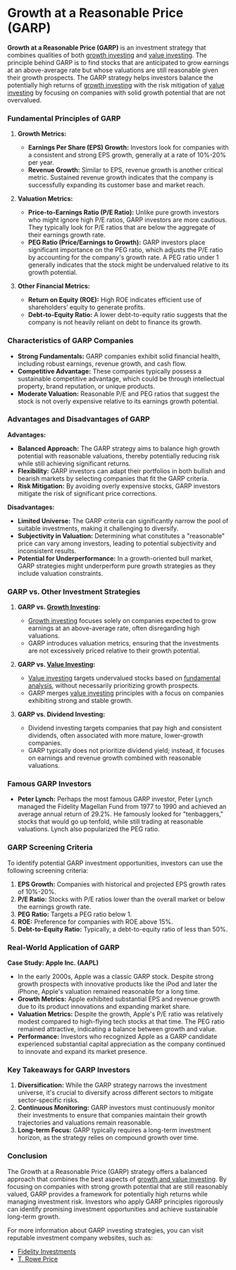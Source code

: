 # Growth at a Reasonable Price (GARP)

**Growth at a Reasonable Price (GARP)** is an investment strategy that combines qualities of both [growth investing](../g/growth_investing.md) and [value investing](../v/value_investing.md). The principle behind GARP is to find stocks that are anticipated to grow earnings at an above-average rate but whose valuations are still reasonable given their growth prospects. The GARP strategy helps investors balance the potentially high returns of [growth investing](../g/growth_investing.md) with the risk mitigation of [value investing](../v/value_investing.md) by focusing on companies with solid growth potential that are not overvalued.

### Fundamental Principles of GARP

1. **Growth Metrics:**
   - **Earnings Per Share (EPS) Growth:** Investors look for companies with a consistent and strong EPS growth, generally at a rate of 10%-20% per year.
   - **Revenue Growth:** Similar to EPS, revenue growth is another critical metric. Sustained revenue growth indicates that the company is successfully expanding its customer base and market reach.
   
2. **Valuation Metrics:**
   - **Price-to-Earnings Ratio (P/E Ratio):** Unlike pure growth investors who might ignore high P/E ratios, GARP investors are more cautious. They typically look for P/E ratios that are below the aggregate of their earnings growth rate.
   - **PEG Ratio (Price/Earnings to Growth):** GARP investors place significant importance on the PEG ratio, which adjusts the P/E ratio by accounting for the company's growth rate. A PEG ratio under 1 generally indicates that the stock might be undervalued relative to its growth potential.

3. **Other Financial Metrics:**
   - **Return on Equity (ROE):** High ROE indicates efficient use of shareholders’ equity to generate profits.
   - **Debt-to-Equity Ratio:** A lower debt-to-equity ratio suggests that the company is not heavily reliant on debt to finance its growth.

### Characteristics of GARP Companies

- **Strong Fundamentals:** GARP companies exhibit solid financial health, including robust earnings, revenue growth, and cash flow.
- **Competitive Advantage:** These companies typically possess a sustainable competitive advantage, which could be through intellectual property, brand reputation, or unique products.
- **Moderate Valuation:** Reasonable P/E and PEG ratios that suggest the stock is not overly expensive relative to its earnings growth potential.

### Advantages and Disadvantages of GARP

**Advantages:**
- **Balanced Approach:** The GARP strategy aims to balance high growth potential with reasonable valuations, thereby potentially reducing risk while still achieving significant returns.
- **Flexibility:** GARP investors can adapt their portfolios in both bullish and bearish markets by selecting companies that fit the GARP criteria.
- **Risk Mitigation:** By avoiding overly expensive stocks, GARP investors mitigate the risk of significant price corrections.

**Disadvantages:**
- **Limited Universe:** The GARP criteria can significantly narrow the pool of suitable investments, making it challenging to diversify.
- **Subjectivity in Valuation:** Determining what constitutes a "reasonable" price can vary among investors, leading to potential subjectivity and inconsistent results.
- **Potential for Underperformance:** In a growth-oriented bull market, GARP strategies might underperform pure growth strategies as they include valuation constraints.

### GARP vs. Other Investment Strategies

1. **GARP vs. [Growth Investing](../g/growth_investing.md):**
   - [Growth investing](../g/growth_investing.md) focuses solely on companies expected to grow earnings at an above-average rate, often disregarding high valuations.
   - GARP introduces valuation metrics, ensuring that the investments are not excessively priced relative to their growth potential.

2. **GARP vs. [Value Investing](../v/value_investing.md):**
   - [Value investing](../v/value_investing.md) targets undervalued stocks based on [fundamental analysis](../f/fundamental_analysis.md), without necessarily prioritizing growth prospects.
   - GARP merges [value investing](../v/value_investing.md) principles with a focus on companies exhibiting strong and stable growth.

3. **GARP vs. Dividend Investing:**
   - Dividend investing targets companies that pay high and consistent dividends, often associated with more mature, lower-growth companies.
   - GARP typically does not prioritize dividend yield; instead, it focuses on earnings and revenue growth combined with reasonable valuations.

### Famous GARP Investors

- **Peter Lynch:** Perhaps the most famous GARP investor, Peter Lynch managed the Fidelity Magellan Fund from 1977 to 1990 and achieved an average annual return of 29.2%. He famously looked for "tenbaggers," stocks that would go up tenfold, while still trading at reasonable valuations. Lynch also popularized the PEG ratio.

### GARP Screening Criteria

To identify potential GARP investment opportunities, investors can use the following screening criteria:
1. **EPS Growth:** Companies with historical and projected EPS growth rates of 10%-20%.
2. **P/E Ratio:** Stocks with P/E ratios lower than the overall market or below the earnings growth rate.
3. **PEG Ratio:** Targets a PEG ratio below 1.
4. **ROE:** Preference for companies with ROE above 15%.
5. **Debt-to-Equity Ratio:** Typically, a debt-to-equity ratio of less than 50%.

### Real-World Application of GARP

**Case Study: Apple Inc. (AAPL)**
- In the early 2000s, Apple was a classic GARP stock. Despite strong growth prospects with innovative products like the iPod and later the iPhone, Apple's valuation remained reasonable for a long time.
- **Growth Metrics:** Apple exhibited substantial EPS and revenue growth due to its product innovations and expanding market share.
- **Valuation Metrics:** Despite the growth, Apple's P/E ratio was relatively modest compared to high-flying tech stocks at that time. The PEG ratio remained attractive, indicating a balance between growth and value.
- **Performance:** Investors who recognized Apple as a GARP candidate experienced substantial capital appreciation as the company continued to innovate and expand its market presence.

### Key Takeaways for GARP Investors

1. **Diversification:** While the GARP strategy narrows the investment universe, it's crucial to diversify across different sectors to mitigate sector-specific risks.
2. **Continuous Monitoring:** GARP investors must continuously monitor their investments to ensure that companies maintain their growth trajectories and valuations remain reasonable.
3. **Long-term Focus:** GARP typically requires a long-term investment horizon, as the strategy relies on compound growth over time.

### Conclusion

The Growth at a Reasonable Price (GARP) strategy offers a balanced approach that combines the best aspects of [growth and value investing](../g/growth_and_value_investing.md). By focusing on companies with strong growth potential that are still reasonably valued, GARP provides a framework for potentially high returns while managing investment risk. Investors who apply GARP principles rigorously can identify promising investment opportunities and achieve sustainable long-term growth.

For more information about GARP investing strategies, you can visit reputable investment company websites, such as:
- [Fidelity Investments](https://www.fidelity.com/)
- [T. Rowe Price](https://www.troweprice.com/)
